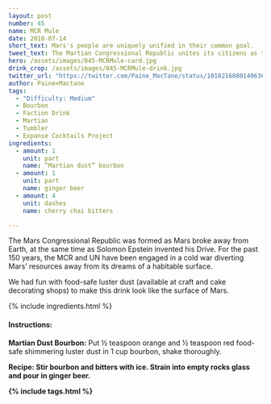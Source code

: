 ```yaml
---
layout: post
number: 45
name: MCR Mule
date: 2018-07-14
short_text: Mars's people are uniquely unified in their common goal. 
tweet_text: The Martian Congressional Republic unites its citizens as they work toward their ambitious goal of a Mars with air and water.
hero: /assets/images/045-MCRMule-card.jpg
drink_crop: /assets/images/045-MCRMule-drink.jpg
twitter_url: "https://twitter.com/Paine_MacTane/status/1018216880140636161"
author: Paine×Mactane
tags: 
  - "Difficulty: Medium"
  - Bourbon
  - Faction Drink
  - Martian
  - Tumbler
  - Expanse Cocktails Project
ingredients:
  - amount: 1
    unit: part
    name: “Martian dust” bourbon
  - amount: 1
    unit: part
    name: ginger beer
  - amount: 4
    unit: dashes
    name: cherry chai bitters

---
```


The Mars Congressional Republic was formed as Mars broke away from Earth, at the same time as Solomon Epstein invented his Drive. For the past 150 years, the MCR and UN have been engaged in a cold war diverting Mars’ resources away from its dreams of a habitable surface.

We had fun with food-safe luster dust (available at craft and cake decorating shops) to make this drink look like the surface of Mars. 

{% include ingredients.html %}

#### Instructions:

<strong>Martian Dust Bourbon:</strong> Put ½ teaspoon orange and ½ teaspoon red food-safe shimmering luster dust in 1 cup bourbon, shake thoroughly.

<strong>Recipe:<strong> Stir bourbon and bitters with ice. Strain into empty rocks glass and pour in ginger beer.

{% include tags.html %}
